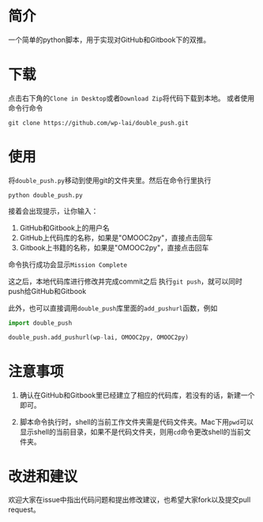 # 简介
一个简单的python脚本，用于实现对GitHub和Gitbook下的双推。

# 下载
点击右下角的`Clone in Desktop`或者`Download Zip`将代码下载到本地。
或者使用命令行命令
```
git clone https://github.com/wp-lai/double_push.git
```

# 使用
将`double_push.py`移动到使用git的文件夹里。然后在命令行里执行
```
python double_push.py
```

接着会出现提示，让你输入：
1. GitHub和Gitbook上的用户名
2. GitHub上代码库的名称，如果是"OMOOC2py"，直接点击回车
3. Gitbook上书籍的名称，如果是"OMOOC2py"，直接点击回车

命令执行成功会显示`Mission Complete`

这之后，本地代码库进行修改并完成commit之后
执行`git push`，就可以同时push给GitHub和Gitbook

此外，也可以直接调用`double_push`库里面的`add_pushurl`函数，例如
```python
import double_push

double_push.add_pushurl(wp-lai, OMOOC2py, OMOOC2py)
```

# 注意事项
1. 确认在GitHub和Gitbook里已经建立了相应的代码库，若没有的话，新建一个即可。

2. 脚本命令执行时，shell的当前工作文件夹需是代码文件夹。Mac下用`pwd`可以显示shell的当前目录，如果不是代码文件夹，则用`cd`命令更改shell的当前文件夹。



# 改进和建议
欢迎大家在issue中指出代码问题和提出修改建议，也希望大家fork以及提交pull request。
